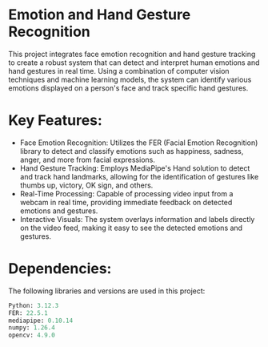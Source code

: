 # Emotion and Hand Gesture Recognition

This project integrates face emotion recognition and hand gesture tracking to create a robust system that can detect and interpret human emotions and hand gestures in real time. Using a combination of computer vision techniques and machine learning models, the system can identify various emotions displayed on a person's face and track specific hand gestures.

# Key Features:
* Face Emotion Recognition: Utilizes the FER (Facial Emotion Recognition) library to detect and classify emotions such as happiness, sadness, anger, and more from facial expressions.
* Hand Gesture Tracking: Employs MediaPipe's Hand solution to detect and track hand landmarks, allowing for the identification of gestures like thumbs up, victory, OK sign, and others.
* Real-Time Processing: Capable of processing video input from a webcam in real time, providing immediate feedback on detected emotions and gestures.
* Interactive Visuals: The system overlays information and labels directly on the video feed, making it easy to see the detected emotions and gestures.

# Dependencies:

The following libraries and versions are used in this project:

``` python
Python: 3.12.3
FER: 22.5.1
mediapipe: 0.10.14
numpy: 1.26.4
opencv: 4.9.0
```
